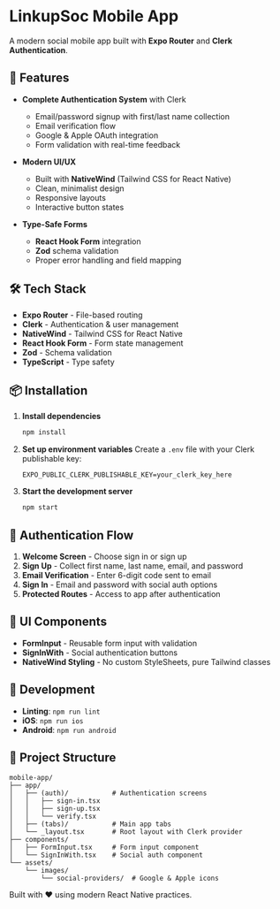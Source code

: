 # LinkupSoc Mobile App

A modern social mobile app built with **Expo Router** and **Clerk Authentication**.

## 🚀 Features

- **Complete Authentication System** with Clerk
  - Email/password signup with first/last name collection
  - Email verification flow
  - Google & Apple OAuth integration
  - Form validation with real-time feedback

- **Modern UI/UX**
  - Built with **NativeWind** (Tailwind CSS for React Native)
  - Clean, minimalist design
  - Responsive layouts
  - Interactive button states

- **Type-Safe Forms**
  - **React Hook Form** integration
  - **Zod** schema validation
  - Proper error handling and field mapping

## 🛠 Tech Stack

- **Expo Router** - File-based routing
- **Clerk** - Authentication & user management
- **NativeWind** - Tailwind CSS for React Native
- **React Hook Form** - Form state management
- **Zod** - Schema validation
- **TypeScript** - Type safety

## 📦 Installation

1. **Install dependencies**
   ```bash
   npm install
   ```

2. **Set up environment variables**
   Create a `.env` file with your Clerk publishable key:
   ```
   EXPO_PUBLIC_CLERK_PUBLISHABLE_KEY=your_clerk_key_here
   ```

3. **Start the development server**
   ```bash
   npm start
   ```

## 📱 Authentication Flow

1. **Welcome Screen** - Choose sign in or sign up
2. **Sign Up** - Collect first name, last name, email, and password
3. **Email Verification** - Enter 6-digit code sent to email
4. **Sign In** - Email and password with social auth options
5. **Protected Routes** - Access to app after authentication

## 🎨 UI Components

- **FormInput** - Reusable form input with validation
- **SignInWith** - Social authentication buttons
- **NativeWind Styling** - No custom StyleSheets, pure Tailwind classes

## 🔧 Development

- **Linting**: `npm run lint`
- **iOS**: `npm run ios`
- **Android**: `npm run android`

## 📄 Project Structure

```
mobile-app/
├── app/
│   ├── (auth)/           # Authentication screens
│   │   ├── sign-in.tsx
│   │   ├── sign-up.tsx
│   │   └── verify.tsx
│   ├── (tabs)/           # Main app tabs
│   └── _layout.tsx       # Root layout with Clerk provider
├── components/
│   ├── FormInput.tsx     # Form input component
│   └── SignInWith.tsx    # Social auth component
└── assets/
    └── images/
        └── social-providers/  # Google & Apple icons
```

Built with ❤️ using modern React Native practices.
